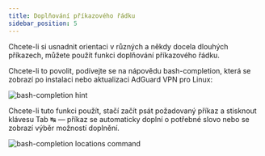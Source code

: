 ```yaml
---
title: Doplňování příkazového řádku
sidebar_position: 5
---
```


Chcete-li si usnadnit orientaci v různých a někdy docela dlouhých příkazech, můžete použít funkci doplňování příkazového řádku.

Chcete-li to povolit, podívejte se na nápovědu bash-completion, která se zobrazí po instalaci nebo aktualizaci AdGuard VPN pro Linux:

![bash-completion hint](https://cdn.adguard-vpn.com/blog/new/6x3djbash-completion-hint.png)

Chcete-li tuto funkci použít, stačí začít psát požadovaný příkaz a stisknout klávesu Tab ↹ — příkaz se automaticky doplní o potřebné slovo nebo se zobrazí výběr možností doplnění.

![bash-completion locations command](https://cdn.adguard-vpn.com/blog/new/1g4nhVPN-CLI-autocomplete.png)
